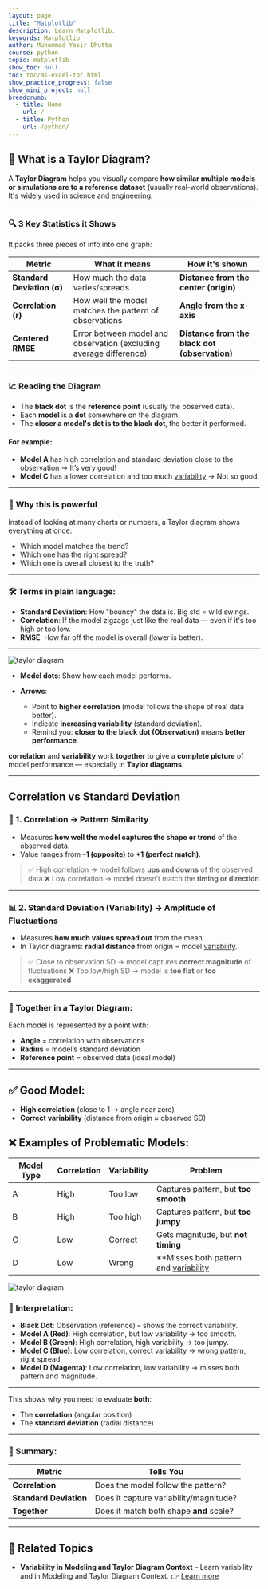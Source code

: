 ```yaml
---
layout: page
title: "Matplotlib"
description: Learn Matplotlib.
keywords: Matplotlib
author: Muhammad Yasir Bhutta
course: python
topic: matplotlib
show_toc: null
toc: toc/ms-excel-toc.html
show_practice_progress: false
show_mini_project: null
breadcrumb:
  - title: Home
    url: /
  - title: Python
    url: /python/
---
```


## 🎯 **What is a Taylor Diagram?**

A **Taylor Diagram** helps you visually compare **how similar multiple models or simulations are to a reference dataset** (usually real-world observations). It's widely used in science and engineering.

---

### 🔍 **3 Key Statistics it Shows**

It packs three pieces of info into one graph:

| Metric                     | What it means                                                      | How it's shown                                |
| -------------------------- | ------------------------------------------------------------------ | --------------------------------------------- |
| **Standard Deviation (σ)** | How much the data varies/spreads                                   | **Distance from the center (origin)**         |
| **Correlation (r)**        | How well the model matches the pattern of observations             | **Angle from the x-axis**                     |
| **Centered RMSE**          | Error between model and observation (excluding average difference) | **Distance from the black dot (observation)** |

---

### 📈 **Reading the Diagram**

* The **black dot** is the **reference point** (usually the observed data).
* Each **model** is a **dot** somewhere on the diagram.
* The **closer a model's dot is to the black dot**, the better it performed.

#### For example:

* **Model A** has high correlation and standard deviation close to the observation → It’s very good!
* **Model C** has a lower correlation and too much [variability](variability-taylor-diagram.md) → Not so good.

---

### 🧠 **Why this is powerful**

Instead of looking at many charts or numbers, a Taylor diagram shows everything at once:

* Which model matches the trend?
* Which one has the right spread?
* Which one is overall closest to the truth?

---

### 🛠️ Terms in plain language:

* **Standard Deviation**: How "bouncy" the data is. Big std = wild swings.
* **Correlation**: If the model zigzags just like the real data — even if it's too high or too low.
* **RMSE**: How far off the model is overall (lower is better).

---


![taylor diagram](https://res.cloudinary.com/da0pjikvw/image/upload/c_pad,w_512/v1749786790/taylor-diagram_azjxwy.png)


* **Model dots**: Show how each model performs.
* **Arrows**:

  * Point to **higher correlation** (model follows the shape of real data better).
  * Indicate **increasing variability** (standard deviation).
  * Remind you: **closer to the black dot (Observation)** means **better performance**.

**correlation** and **variability** work **together** to give a **complete picture** of model performance — especially in **Taylor diagrams**.

---

## Correlation vs Standard Deviation

### 🎯 1. **Correlation** → Pattern Similarity

* Measures **how well the model captures the shape or trend** of the observed data.
* Value ranges from **–1 (opposite)** to **+1 (perfect match)**.

> ✅ High correlation → model follows **ups and downs** of the observed data
> ❌ Low correlation → model doesn’t match the **timing or direction**

---

### 📊 2. **Standard Deviation (Variability)** → Amplitude of Fluctuations

* Measures **how much values spread out** from the mean.
* In Taylor diagrams: **radial distance** from origin = model [variability](variability-taylor-diagram.md).

> ✅ Close to observation SD → model captures **correct magnitude** of fluctuations
> ❌ Too low/high SD → model is **too flat** or **too exaggerated**

---

### 🔗 **Together in a Taylor Diagram**:

Each model is represented by a point with:

* **Angle** = correlation with observations
* **Radius** = model’s standard deviation
* **Reference point** = observed data (ideal model)

---

## ✅ Good Model:

* **High correlation** (close to 1 → angle near zero)
* **Correct variability** (distance from origin ≈ observed SD)

## ❌ Examples of Problematic Models:

| Model Type | Correlation | Variability | Problem                                 |
| ---------- | ----------- | ----------- | --------------------------------------- |
| A          | High        | Too low     | Captures pattern, but **too smooth**    |
| B          | High        | Too high    | Captures pattern, but **too jumpy**     |
| C          | Low         | Correct     | Gets magnitude, but **not timing**      |
| D          | Low         | Wrong       | **Misses both pattern and [variability](variability-taylor-diagram.md**) |


![taylor diagram](https://res.cloudinary.com/da0pjikvw/image/upload/c_pad,w_512/v1749787030/taylor-diagram_eh0mn2.png)

### 📍 Interpretation:

* **Black Dot**: Observation (reference) – shows the correct variability.
* **Model A (Red)**: High correlation, but low variability → too smooth.
* **Model B (Green)**: High correlation, high variability → too jumpy.
* **Model C (Blue)**: Low correlation, correct variability → wrong pattern, right spread.
* **Model D (Magenta)**: Low correlation, low variability → misses both pattern and magnitude.

---

This shows why you need to evaluate **both**:

* The **correlation** (angular position)
* The **standard deviation** (radial distance)

---

### 📌 Summary:

| Metric                 | Tells You                               |
| ---------------------- | --------------------------------------- |
| **Correlation**        | Does the model follow the pattern?      |
| **Standard Deviation** | Does it capture variability/magnitude?  |
| **Together**           | Does it match both shape **and** scale? |

---


## 📘 **Related Topics**

* **Variability in Modeling and Taylor Diagram Context** – Learn variability and in Modeling and Taylor Diagram Context.
  👉 [Learn more](variability-taylor-diagram.md)



